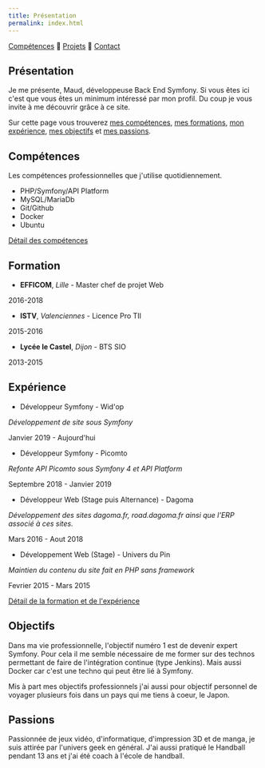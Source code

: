 ```yaml
---
title: Présentation
permalink: index.html
---
```

[Compétences](skills.html) 🔸 [Projets](projects.html) 🔸 [Contact](contact.html)

## Présentation

Je me présente, Maud, développeuse Back End Symfony. Si vous êtes ici c'est que vous êtes un minimum intéressé par mon profil. Du coup je vous invite à me découvrir grâce à ce site.

Sur cette page vous trouverez [mes compétences](#compétences), [mes formations](#formation), [mon expérience](#expérience), [mes objectifs](#objectifs) et [mes passions](#passions).

## Compétences

Les compétences professionnelles que j'utilise quotidiennement.

* PHP/Symfony/API Platform
* MySQL/MariaDb
* Git/Github
* Docker
* Ubuntu

[Détail des compétences](skills.html)

## Formation

* **EFFICOM**, *Lille* - Master chef de projet Web

2016-2018

* **ISTV**, *Valenciennes* - Licence Pro TII

2015-2016

* **Lycée le Castel**, *Dijon* - BTS SIO

2013-2015

## Expérience

* Développeur Symfony - Wid'op

*Développement de site sous Symfony*

Janvier 2019 - Aujourd'hui 

* Développeur Symfony - Picomto

*Refonte API Picomto sous Symfony 4 et API Platform*

Septembre 2018 - Janvier 2019

* Développeur Web (Stage puis Alternance) - Dagoma

*Développement des sites dagoma.fr, road.dagoma.fr ainsi que l'ERP associé à ces sites.*

Mars 2016 - Aout 2018

* Développement Web (Stage) - Univers du Pin

*Maintien du contenu du site fait en PHP sans framework*

Fevrier 2015 - Mars 2015

[Détail de la formation et de l'expérience](https://www.linkedin.com/in/maudremoriquet/)

## Objectifs

Dans ma vie professionnelle, l'objectif numéro 1 est de devenir expert Symfony. Pour cela il me semble nécessaire de me former sur des technos permettant de faire de l'intégration continue (type Jenkins). Mais aussi Docker car c'est une techno qui peut être lié à Symfony.

Mis à part mes objectifs professionnels j'ai aussi pour objectif personnel de voyager plusieurs fois dans un pays qui me tiens à coeur, le Japon.

## Passions

Passionnée de jeux vidéo, d'informatique, d'impression 3D et de manga, je suis attirée par l'univers geek en général.
J'ai aussi pratiqué le Handball pendant 13 ans et j'ai été coach à l'école de handball.
